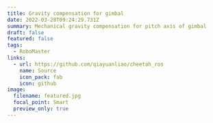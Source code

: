```yaml
---
title: Gravity compensation for gimbal
date: 2022-03-28T09:24:29.731Z
summary: Mechanical gravity compensation for pitch axis of gimbal
draft: false
featured: false
tags:
  - RoboMaster
links:
  - url: https://github.com/qiayuanliao/cheetah_ros
    name: Source
    icon_pack: fab
    icon: github
image:
  filename: featured.jpg
  focal_point: Smart
  preview_only: true
---
```

